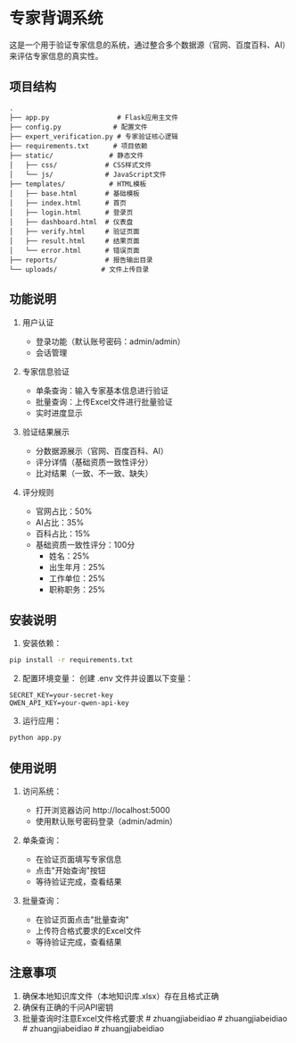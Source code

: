 # 专家背调系统

这是一个用于验证专家信息的系统，通过整合多个数据源（官网、百度百科、AI）来评估专家信息的真实性。

## 项目结构

```
.
├── app.py                 # Flask应用主文件
├── config.py             # 配置文件
├── expert_verification.py # 专家验证核心逻辑
├── requirements.txt      # 项目依赖
├── static/              # 静态文件
│   ├── css/            # CSS样式文件
│   └── js/             # JavaScript文件
├── templates/           # HTML模板
│   ├── base.html       # 基础模板
│   ├── index.html      # 首页
│   ├── login.html      # 登录页
│   ├── dashboard.html  # 仪表盘
│   ├── verify.html     # 验证页面
│   ├── result.html     # 结果页面
│   └── error.html      # 错误页面
├── reports/            # 报告输出目录
└── uploads/           # 文件上传目录
```

## 功能说明

1. 用户认证
   - 登录功能（默认账号密码：admin/admin）
   - 会话管理

2. 专家信息验证
   - 单条查询：输入专家基本信息进行验证
   - 批量查询：上传Excel文件进行批量验证
   - 实时进度显示

3. 验证结果展示
   - 分数据源展示（官网、百度百科、AI）
   - 评分详情（基础资质一致性评分）
   - 比对结果（一致、不一致、缺失）

4. 评分规则
   - 官网占比：50%
   - AI占比：35%
   - 百科占比：15%
   - 基础资质一致性评分：100分
     - 姓名：25%
     - 出生年月：25%
     - 工作单位：25%
     - 职称职务：25%

## 安装说明

1. 安装依赖：
```bash
pip install -r requirements.txt
```

2. 配置环境变量：
创建 .env 文件并设置以下变量：
```
SECRET_KEY=your-secret-key
QWEN_API_KEY=your-qwen-api-key
```

3. 运行应用：
```bash
python app.py
```

## 使用说明

1. 访问系统：
   - 打开浏览器访问 http://localhost:5000
   - 使用默认账号密码登录（admin/admin）

2. 单条查询：
   - 在验证页面填写专家信息
   - 点击"开始查询"按钮
   - 等待验证完成，查看结果

3. 批量查询：
   - 在验证页面点击"批量查询"
   - 上传符合格式要求的Excel文件
   - 等待验证完成，查看结果

## 注意事项

1. 确保本地知识库文件（本地知识库.xlsx）存在且格式正确
2. 确保有正确的千问API密钥
3. 批量查询时注意Excel文件格式要求 #   z h u a n g j i a b e i d i a o  
 #   z h u a n g j i a b e i d i a o  
 #   z h u a n g j i a b e i d i a o  
 #   z h u a n g j i a b e i d i a o  
 